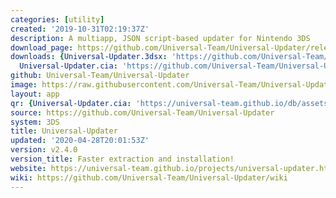 ```yaml
---
categories: [utility]
created: '2019-10-31T02:19:37Z'
description: A multiapp, JSON script-based updater for Nintendo 3DS
download_page: https://github.com/Universal-Team/Universal-Updater/releases/tag/v2.4.0
downloads: {Universal-Updater.3dsx: 'https://github.com/Universal-Team/Universal-Updater/releases/download/v2.4.0/Universal-Updater.3dsx',
  Universal-Updater.cia: 'https://github.com/Universal-Team/Universal-Updater/releases/download/v2.4.0/Universal-Updater.cia'}
github: Universal-Team/Universal-Updater
image: https://raw.githubusercontent.com/Universal-Team/Universal-Updater/master/app/banner.png
layout: app
qr: {Universal-Updater.cia: 'https://universal-team.github.io/db/assets/images/qr/universal-updater.cia.png'}
source: https://github.com/Universal-Team/Universal-Updater
system: 3DS
title: Universal-Updater
updated: '2020-04-28T20:01:53Z'
version: v2.4.0
version_title: Faster extraction and installation!
website: https://universal-team.github.io/projects/universal-updater.html
wiki: https://github.com/Universal-Team/Universal-Updater/wiki
---
```

